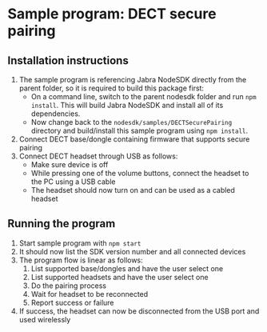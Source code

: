 # Sample program: DECT secure pairing

## Installation instructions

1. The sample program is referencing Jabra NodeSDK directly from the parent folder, so it is required to build this package first:
   - On a command line, switch to the parent nodesdk folder and run `npm install`. This will build Jabra NodeSDK and install all of its dependencies.
   - Now change back to the `nodesdk/samples/DECTSecurePairing` directory and build/install this sample program using `npm install`.
2. Connect DECT base/dongle containing firmware that supports secure pairing
3. Connect DECT headset through USB as follows:
   - Make sure device is off
   - While pressing one of the volume buttons, connect the headset to the PC using a USB cable
   - The headset should now turn on and can be used as a cabled headset

## Running the program

1. Start sample program with `npm start`
2. It should now list the SDK version number and all connected devices
3. The program flow is linear as follows:
   1. List supported base/dongles and have the user select one
   2. List supported headsets and have the user select one
   3. Do the pairing process
   4. Wait for headset to be reconnected
   5. Report success or failure
4. If success, the headset can now be disconnected from the USB port and used wirelessly
